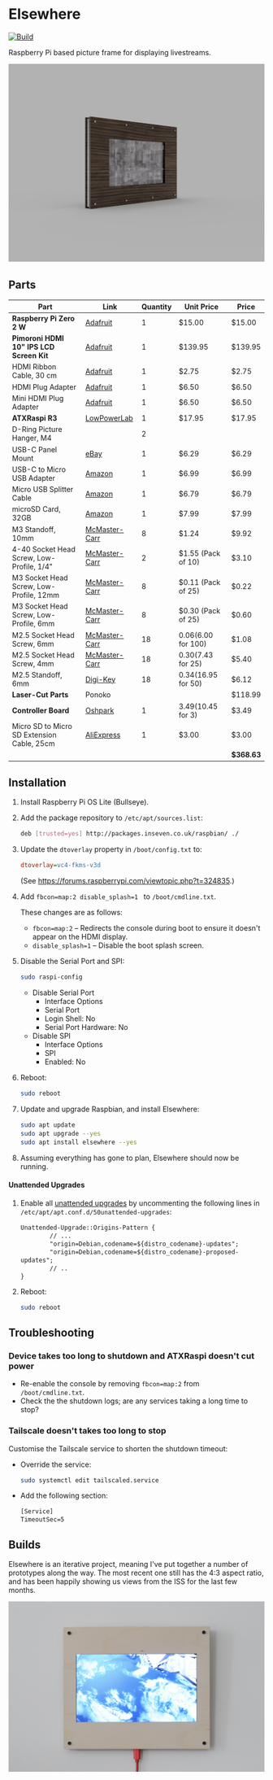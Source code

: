 # Elsewhere

[![Build](https://github.com/inseven/elsewhere/actions/workflows/build.yaml/badge.svg)](https://github.com/inseven/elsewhere/actions/workflows/build.yaml)

Raspberry Pi based picture frame for displaying livestreams.

![Render of the current Elsewhere design](images/hero.png)

## Parts

| **Part**                                  | **Link**                                                     | Quantity | **Unit Price**            | **Price**   |
| ----------------------------------------- | ------------------------------------------------------------ | -------- | ------------------------- | ----------- |
| **Raspberry Pi Zero 2 W**                 | [Adafruit](https://www.adafruit.com/product/5291) | 1        | $15.00                   | $15.00     |
| **Pimoroni HDMI 10" IPS LCD Screen Kit**  | [Adafruit](https://www.adafruit.com/product/4337)            | 1        | $139.95                   | $139.95     |
| HDMI Ribbon Cable, 30 cm                  | [Adafruit](https://www.adafruit.com/product/3562)            | 1        | $2.75                     | $2.75       |
| HDMI Plug Adapter                         | [Adafruit](https://www.adafruit.com/product/3548)            | 1        | $6.50                     | $6.50       |
| Mini HDMI Plug Adapter                    | [Adafruit](https://www.adafruit.com/product/3552)            | 1        | $6.50                     | $6.50       |
| **ATXRaspi R3**                           | [LowPowerLab](https://lowpowerlab.com/shop/product/91)       | 1        | $17.95                    | $17.95      |
| D-Ring Picture Hanger, M4                 |                                                              | 2        |                           |             |
| USB-C Panel Mount                         | [eBay](https://www.ebay.com/itm/143134180140)                | 1        | $6.29                     | $6.29       |
| USB-C to Micro USB Adapter                | [Amazon](https://www.amazon.com/gp/product/B07GH5KJH2/)      | 1        | $6.99                     | $6.99       |
| Micro USB Splitter Cable                  | [Amazon](https://www.amazon.com/gp/product/B017OPOG58/)      | 1        | $6.79                     | $6.79       |
| microSD Card, 32GB                        | [Amazon](https://www.amazon.com/SAMSUNG-Select-microSDXC-Adapter-MB-ME128HA/dp/B06XWN9Q99) | 1        | $7.99                     | $7.99       |
| M3 Standoff, 10mm                         | [McMaster-Carr](https://www.mcmaster.com/94868A166/)         | 8        | $1.24                     | $9.92       |
| 4-40 Socket Head Screw, Low-Profile, 1/4" | [McMaster-Carr](https://www.mcmaster.com/93615A110/)         | 2        | $1.55 (Pack of 10)        | $3.10       |
| M3 Socket Head Screw, Low-Profile, 12mm   | [McMaster-Carr](https://www.mcmaster.com/92855A313/)         | 8        | $0.11 (Pack of 25)        | $0.22       |
| M3 Socket Head Screw, Low-Profile, 6mm    | [McMaster-Carr](https://www.mcmaster.com/92855A307/)         | 8        | $0.30 (Pack of 25)        | $0.60       |
| M2.5 Socket Head Screw, 6mm               | [McMaster-Carr](https://www.mcmaster.com/91292A010/)         | 18      | $0.06 ($6.00 for 100) | $1.08    |
| M2.5 Socket Head Screw, 4mm | [McMaster-Carr](https://www.mcmaster.com/91292A015/) | 18 | $0.30 ($7.43 for 25) | $5.40 |
| M2.5 Standoff, 6mm                        | [Digi-Key](https://www.digikey.com/en/products/detail/970060154/732-12827-ND/9488531) | 18      | $0.34 ($16.95 for 50) | $6.12   |
| **Laser-Cut Parts** | Ponoko |  |  | $118.99 |
| **Controller Board** | [Oshpark](https://oshpark.com/shared_projects/Cnb1DUgJ) | 1 | $3.49 ($10.45 for 3) | $3.49 |
| Micro SD to Micro SD Extension Cable, 25cm | [AliExpress](https://www.aliexpress.com/item/4001154489373.html) | 1 | $3.00 | $3.00 |
|                                           |                                                              |          |                           | **$368.63** |

## Installation

1. Install Raspberry Pi OS Lite (Bullseye).

2. Add the package repository to `/etc/apt/sources.list`:

   ```bash
   deb [trusted=yes] http://packages.inseven.co.uk/raspbian/ ./
   ```

3. Update the `dtoverlay` property in `/boot/config.txt` to:

   ```ini
   dtoverlay=vc4-fkms-v3d
   ```

   (See https://forums.raspberrypi.com/viewtopic.php?t=324835.)
   
4. Add `fbcon=map:2 disable_splash=1 ` to `/boot/cmdline.txt`.

   These changes are as follows:

   - `fbcon=map:2` – Redirects the console during boot to ensure it doesn't appear on the HDMI display.
   - `disable_splash=1` – Disable the boot splash screen.

5. Disable the Serial Port and SPI:

   ```bash
   sudo raspi-config
   ```

   - Disable Serial Port
     - Interface Options
     - Serial Port
     - Login Shell: No
     - Serial Port Hardware: No
   - Disable SPI
     - Interface Options
     - SPI
     - Enabled: No

6. Reboot:

   ```bash
   sudo reboot
   ```

7. Update and upgrade Raspbian, and install Elsewhere:

   ```bash
   sudo apt update
   sudo apt upgrade --yes
   sudo apt install elsewhere --yes
   ```

8. Assuming everything has gone to plan, Elsewhere should now be running.

#### Unattended Upgrades

1. Enable all [unattended upgrades](https://wiki.debian.org/UnattendedUpgrades) by uncommenting the following lines in `/etc/apt/apt.conf.d/50unattended-upgrades`:

   ```
   Unattended-Upgrade::Origins-Pattern {
           // ...
           "origin=Debian,codename=${distro_codename}-updates";
           "origin=Debian,codename=${distro_codename}-proposed-updates";
           // ..
   }
   ```

2. Reboot:

   ```bash
   sudo reboot
   ```

## Troubleshooting

### Device takes too long to shutdown and ATXRaspi doesn't cut power

- Re-enable the console by removing `fbcon=map:2` from `/boot/cmdline.txt`.
- Check the the shutdown logs; are any services taking a long time to stop?

### Tailscale doesn't takes too long to stop

Customise the Tailscale service to shorten the shutdown timeout:

- Override the service:

  ```bash
  sudo systemctl edit tailscaled.service
  ```

- Add the following section:

  ```
  [Service]
  TimeoutSec=5
  ```

## Builds

Elsewhere is an iterative project, meaning I've put together a number of prototypes along the way. The most recent one still has the 4:3 aspect ratio, and has been happily showing us views from the ISS for the last few months.

![Elsewhere showing a livestream of Earth from the ISS](images/iss.jpg)
